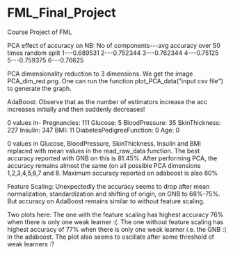 # FML_Final_Project
Course Project of FML

PCA effect of accuracy on NB:
No of components---avg accuracy over 50 times random split
1---0.689531
2---0.752344
3---0.762344
4---0.75125
5---0.759375
6---0.76625

PCA dimensionality reduction to 3 dimensions. We get the image PCA_dim_red.png. One can run the function plot_PCA_data("input csv file") to generate the graph.

AdaBoost: Observe that as the number of estimators increase the acc increases initially and then suddenly decreases!

0 values in-
Pregnancies: 111
Glucose: 5
BloodPressure: 35
SkinThickness: 227
Insulin: 347
BMI: 11
DiabetesPedigreeFunction: 0
Age: 0

0 values in Glucose, BloodPressure, SkinThickness, Insulin and BMI replaced with mean values in the read_raw_data function.
The best accuracy reported with GNB on this is 81.45%.
After performing PCA, the accuracy remains almost the same (on all possible PCA dimensions 1,2,3,4,5,6,7 and 8.
Maximum accuracy reported on adaboost is also 80%

Feature Scaling: Unexpectedly the accuracy seems to drop after mean normalization, standardization and shifting of origin, on GNB to 68%-75%. But accuracy on AdaBoost remains similar to without feature scaling.

Two plots here: The one with the feature scaling has highest accuracy 76% when there is only one weak learner :(. The one without feature scaling has highest accuracy of 77% when there is only one weak learner i.e. the GNB :( in the adaboost. The plot also seems to oscillate after some threshold of weak learners :?
